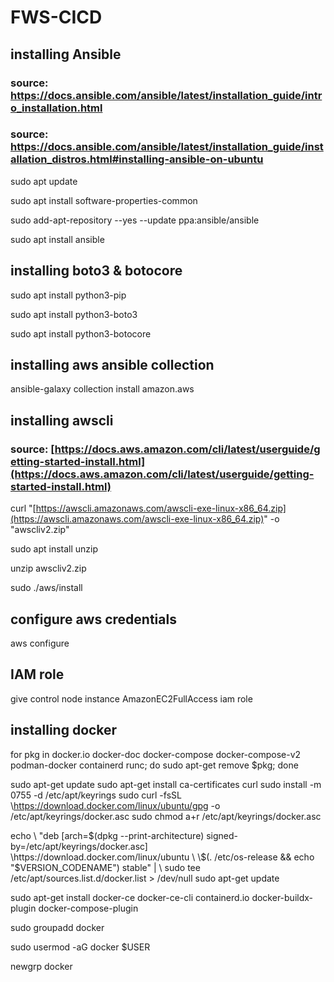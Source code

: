 # FWS-CICD

## installing Ansible
### source: https://docs.ansible.com/ansible/latest/installation_guide/intro_installation.html
### source: https://docs.ansible.com/ansible/latest/installation_guide/installation_distros.html#installing-ansible-on-ubuntu

sudo apt update

sudo apt install software-properties-common

sudo add-apt-repository --yes --update ppa:ansible/ansible

sudo apt install ansible

## installing boto3 & botocore

sudo apt install python3-pip

sudo apt install python3-boto3

sudo apt install python3-botocore

## installing aws ansible collection

ansible-galaxy collection install amazon.aws

## installing awscli

### source: [https://docs.aws.amazon.com/cli/latest/userguide/getting-started-install.html](https://docs.aws.amazon.com/cli/latest/userguide/getting-started-install.html)

[](https://github.com/carmel-okun/platform-engineering/tree/dev#source-httpsdocsawsamazoncomclilatestuserguidegetting-started-installhtml)

curl "[https://awscli.amazonaws.com/awscli-exe-linux-x86_64.zip](https://awscli.amazonaws.com/awscli-exe-linux-x86_64.zip)" -o "awscliv2.zip"

sudo apt install unzip

unzip awscliv2.zip

sudo ./aws/install

## configure aws credentials

aws configure

## IAM role

give control node instance AmazonEC2FullAccess iam role

## installing docker

for pkg in docker.io docker-doc docker-compose docker-compose-v2 podman-docker containerd runc; do sudo apt-get remove $pkg; done

sudo apt-get update
sudo apt-get install ca-certificates curl
sudo install -m 0755 -d /etc/apt/keyrings
sudo curl -fsSL \https://download.docker.com/linux/ubuntu/gpg -o /etc/apt/keyrings/docker.asc
sudo chmod a+r /etc/apt/keyrings/docker.asc

echo \\
  "deb \[arch=$(dpkg --print-architecture) signed-by=/etc/apt/keyrings/docker.asc] \https://download.docker.com/linux/ubuntu \
  \$(. /etc/os-release && echo "$VERSION_CODENAME") stable" | \\
  sudo tee /etc/apt/sources.list.d/docker.list > /dev/null
sudo apt-get update

sudo apt-get install docker-ce docker-ce-cli containerd.io docker-buildx-plugin docker-compose-plugin

sudo groupadd docker

sudo usermod -aG docker $USER

newgrp docker
